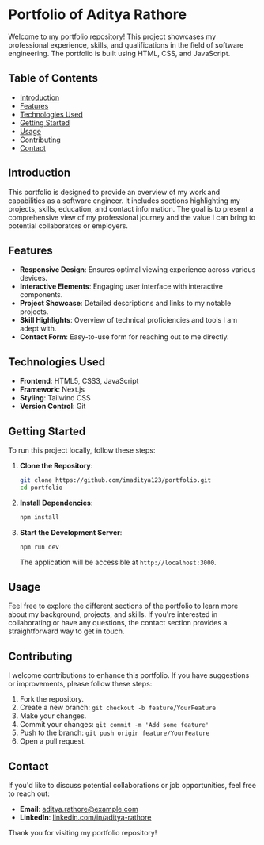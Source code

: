 # Portfolio of Aditya Rathore

Welcome to my portfolio repository! This project showcases my professional experience, skills, and qualifications in the field of software engineering. The portfolio is built using HTML, CSS, and JavaScript.

## Table of Contents

- [Introduction](#introduction)
- [Features](#features)
- [Technologies Used](#technologies-used)
- [Getting Started](#getting-started)
- [Usage](#usage)
- [Contributing](#contributing)
- [Contact](#contact)

## Introduction

This portfolio is designed to provide an overview of my work and capabilities as a software engineer. It includes sections highlighting my projects, skills, education, and contact information. The goal is to present a comprehensive view of my professional journey and the value I can bring to potential collaborators or employers.

## Features

- **Responsive Design**: Ensures optimal viewing experience across various devices.
- **Interactive Elements**: Engaging user interface with interactive components.
- **Project Showcase**: Detailed descriptions and links to my notable projects.
- **Skill Highlights**: Overview of technical proficiencies and tools I am adept with.
- **Contact Form**: Easy-to-use form for reaching out to me directly.

## Technologies Used

- **Frontend**: HTML5, CSS3, JavaScript
- **Framework**: Next.js
- **Styling**: Tailwind CSS
- **Version Control**: Git

## Getting Started

To run this project locally, follow these steps:

1. **Clone the Repository**:

   ```bash
   git clone https://github.com/imaditya123/portfolio.git
   cd portfolio
   ```

2. **Install Dependencies**:

   ```bash
   npm install
   ```

3. **Start the Development Server**:

   ```bash
   npm run dev
   ```

   The application will be accessible at `http://localhost:3000`.

## Usage

Feel free to explore the different sections of the portfolio to learn more about my background, projects, and skills. If you're interested in collaborating or have any questions, the contact section provides a straightforward way to get in touch.

## Contributing

I welcome contributions to enhance this portfolio. If you have suggestions or improvements, please follow these steps:

1. Fork the repository.
2. Create a new branch: `git checkout -b feature/YourFeature`
3. Make your changes.
4. Commit your changes: `git commit -m 'Add some feature'`
5. Push to the branch: `git push origin feature/YourFeature`
6. Open a pull request.

## Contact

If you'd like to discuss potential collaborations or job opportunities, feel free to reach out:

- **Email**: [aditya.rathore@example.com](mailto:aditya.rathore@example.com)
- **LinkedIn**: [linkedin.com/in/aditya-rathore](https://www.linkedin.com/in/aditya-rathore)

Thank you for visiting my portfolio repository!
